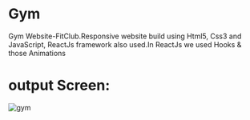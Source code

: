 # Gym
Gym Website-FitClub.Responsive website build using Html5, Css3 and JavaScript, ReactJs framework also used.In ReactJs we used Hooks &amp; those Animations

# output Screen:

![gym](https://user-images.githubusercontent.com/108225877/181175353-b701c620-31ac-4bdb-a73e-5b6a16f42e54.png)
